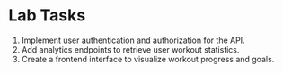 # Lab Tasks

1. Implement user authentication and authorization for the API.
2. Add analytics endpoints to retrieve user workout statistics.
3. Create a frontend interface to visualize workout progress and goals.
